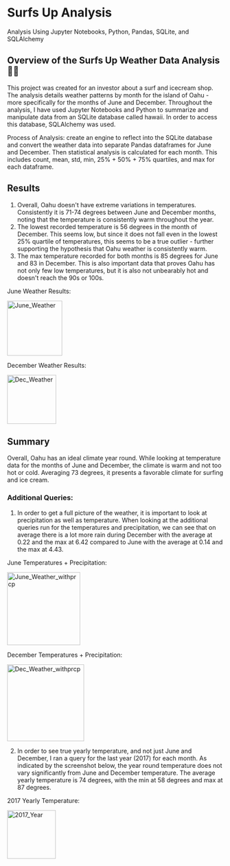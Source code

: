 # Surfs Up Analysis
Analysis Using Jupyter Notebooks, Python, Pandas, SQLite, and SQLAlchemy

## Overview of the Surfs Up Weather Data Analysis :surfing_woman:
This project was created for an investor about a surf and icecream shop. The analysis details weather patterns by month for the island of Oahu - more specifically for the months of June and December. Throughout the analysis, I have used Jupyter Notebooks and Python to summarize and manipulate data from an SQLite database called hawaii. In order to access this database, SQLAlchemy was used. 

Process of Analysis: create an engine to reflect into the SQLite database and convert the weather data into separate Pandas dataframes for June and December. Then statistical analysis is calculated for each month. This includes count, mean, std, min, 25% + 50% + 75% quartiles, and max for each dataframe. 

## Results 

1. Overall, Oahu doesn't have extreme variations in temperatures. Consistently it is 71-74 degrees between June and December months, noting that the temperature is consistently warm throughout the year. 
2. The lowest recorded temperature is 56 degrees in the month of December. This seems low, but since it does not fall even in the lowest 25% quartile of temperatures, this seems to be a true outlier - further supporting the hypothesis that Oahu weather is consistently warm. 
3. The max temperature recorded for both months is 85 degrees for June and 83 in December. This is also important data that proves Oahu has not only few low temperatures, but it is also not unbearably hot and doesn't reach the 90s or 100s. 

June Weather Results: 

<img width="128" alt="June_Weather" src="https://user-images.githubusercontent.com/67871338/93692623-7d8a3e00-fac3-11ea-9ecb-159e5505d1b1.PNG">

December Weather Results: 

<img width="114" alt="Dec_Weather" src="https://user-images.githubusercontent.com/67871338/93692618-719e7c00-fac3-11ea-8f7a-33734c17be36.PNG">

## Summary 

Overall, Oahu has an ideal climate year round. While looking at temperature data for the months of June and December, the climate is warm and not too hot or cold. Averaging 73 degrees, it presents a favorable climate for surfing and ice cream. 

### Additional Queries: 

1. In order to get a full picture of the weather, it is important to look at precipitation as well as temperature. When looking at the additional queries run for the temperatures and precipitation, we can see that on average there is a lot more rain during December with the average at 0.22 and the max at 6.42 compared to June with the average at 0.14 and the max at 4.43. 

June Temperatures + Precipitation:

<img width="170" alt="June_Weather_withprcp" src="https://user-images.githubusercontent.com/67871338/93692625-7fec9800-fac3-11ea-9a00-2fda02261df9.PNG">

December Temperatures + Precipitation: 

<img width="179" alt="Dec_Weather_withprcp" src="https://user-images.githubusercontent.com/67871338/93692621-76fbc680-fac3-11ea-99a5-91d631bb4fed.PNG">

2. In order to see true yearly temperature, and not just June and December, I ran a query for the last year (2017) for each month. As indicated by the screenshot below, the year round temperature does not vary significantly from June and December temperature. The average yearly temperature is 74 degrees, with the min at 58 degrees and max at 87 degrees. 

2017 Yearly Temperature: 

<img width="113" alt="2017_Year" src="https://user-images.githubusercontent.com/67871338/93692638-af9ba000-fac3-11ea-8064-afe5e247d3fc.PNG">


